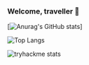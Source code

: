 ### Welcome, traveller 👋

[![Anurag's GitHub stats](https://vercel.com/aeskerminens-projects/github-stats-vercel/4njc9HDnkBKHk3ym8kc3RRK8ukHU/api?username=aeskerminen)]

![Top Langs](https://vercel.com/aeskerminens-projects/github-stats-vercel/4njc9HDnkBKHk3ym8kc3RRK8ukHU/api/top-langs/?username=aeskerminen&layout=compact)

![tryhackme stats](https://tryhackme-badges.s3.amazonaws.com/aeskerm.png)
